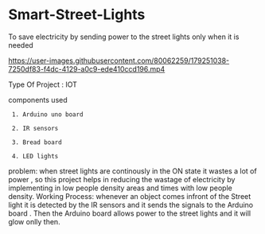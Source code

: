 # Smart-Street-Lights
To save electricity by sending power to the street lights only when it is needed

https://user-images.githubusercontent.com/80062259/179251038-7250df83-f4dc-4129-a0c9-ede410ccd196.mp4



Type Of Project : IOT


components used 

     1. Arduino uno board
     
     2. IR sensors
     
     3. Bread board
     
     4. LED lights
     
problem:
     when street lights are continously in the ON state it wastes a lot of power , so this project helps in reducing the wastage of electricity by implementing in low people density areas and times with low people density.
Working Process:
       whenever an object comes infront of the Street light it is detected by the IR sensors and it sends the signals to the Arduino board . Then the Arduino board allows power to the street lights and it will glow onlly then.


